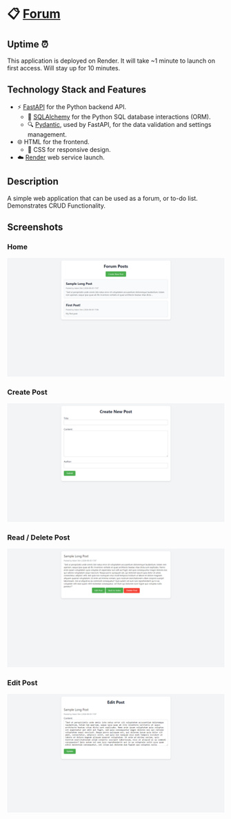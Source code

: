 # 📋 [Forum](https://forum-project-l0jb.onrender.com)

## Uptime ⏰

This application is deployed on Render. It will take ~1 minute to launch on first access. Will stay up for 10 minutes.

## Technology Stack and Features

- ⚡ [FastAPI](https://fastapi.tiangolo.com) for the Python backend API.
    - 🧰 [SQLAlchemy](https://www.sqlalchemy.org) for the Python SQL database interactions (ORM).
    - 🔍 [Pydantic](https://docs.pydantic.dev), used by FastAPI, for the data validation and settings management.
- 🌐 HTML for the frontend.
    - 🎨 CSS for responsive design.
- ☁️ [Render](https://render.com/) web service launch.

## Description

A simple web application that can be used as a forum, or to-do list. Demonstrates CRUD Functionality.

## Screenshots

### Home

[![API docs](img/home.png)](https://github.com/ShinAdam/forum-project)

### Create Post

[![API docs](img/create-post.png)](https://github.com/ShinAdam/forum-project)

### Read / Delete Post

[![API docs](img/post.png)](https://github.com/ShinAdam/forum-project)

### Edit Post

[![API docs](img/edit-post.png)](https://github.com/ShinAdam/forum-project)
